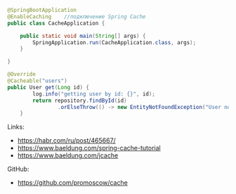 ```java
@SpringBootApplication
@EnableCaching    //подключение Spring Cache
public class CacheApplication {

    public static void main(String[] args) {
        SpringApplication.run(CacheApplication.class, args);
    }

}
```

```java
@Override
@Cacheable("users")
public User get(Long id) {
        log.info("getting user by id: {}", id);
        return repository.findById(id)
                .orElseThrow(() -> new EntityNotFoundException("User not found by id " + id));
    }
```

Links:
* https://habr.com/ru/post/465667/
* https://www.baeldung.com/spring-cache-tutorial
* https://www.baeldung.com/jcache

GitHub:
* https://github.com/promoscow/cache